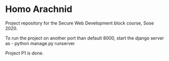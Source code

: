 # Homo Arachnid

Project repository for the Secure Web Development block course, Sose 2020.

To run the project on another port than default 8000, start the django server as -
python manage.py runserver <portNumber>

Project P1 is done.